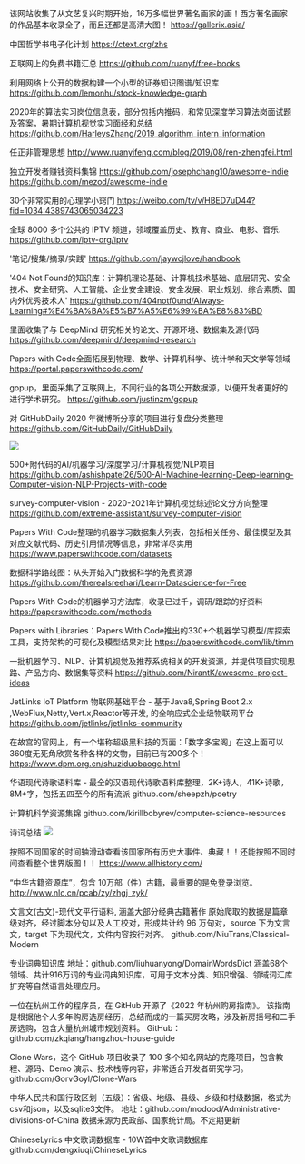 该网站收集了从文艺复兴时期开始，16万多幅世界著名画家的画！西方著名画家的作品基本收录全了，而且还都是高清大图！ 
https://gallerix.asia/

中国哲学书电子化计划 
https://ctext.org/zhs

互联网上的免费书籍汇总
https://github.com/ruanyf/free-books

利用网络上公开的数据构建一个小型的证券知识图谱/知识库
https://github.com/lemonhu/stock-knowledge-graph

2020年的算法实习岗位信息表，部分包括内推码，和常见深度学习算法岗面试题及答案，暑期计算机视觉实习面经和总结
https://github.com/HarleysZhang/2019_algorithm_intern_information

任正非管理思想
http://www.ruanyifeng.com/blog/2019/08/ren-zhengfei.html

独立开发者赚钱资料集锦
https://github.com/josephchang10/awesome-indie https://github.com/mezod/awesome-indie

30个非常实用的心理学小窍门
https://weibo.com/tv/v/HBED7uD44?fid=1034:4389743065034223

全球 8000 多个公共的 IPTV 频道，领域覆盖历史、教育、商业、电影、音乐.
https://github.com/iptv-org/iptv

'笔记/搜集/摘录/实践'
https://github.com/jaywcjlove/handbook

'404 Not Found的知识库：计算机理论基础、计算机技术基础、底层研究、安全技术、安全研究、人工智能、企业安全建设、安全发展、职业规划、综合素质、国内外优秀技术人' 
https://github.com/404notf0und/Always-Learning#%E4%BA%BA%E5%B7%A5%E6%99%BA%E8%83%BD

里面收集了与 DeepMind 研究相关的论文、开源环境、数据集及源代码
https://github.com/deepmind/deepmind-research

Papers with Code全面拓展到物理、数学、计算机科学、统计学和天文学等领域
https://portal.paperswithcode.com/

gopup，里面采集了互联网上，不同行业的各项公开数据源，以便开发者更好的进行学术研究。
https://github.com/justinzm/gopup

对 GitHubDaily 2020 年微博所分享的项目进行复盘分类整理
https://github.com/GitHubDaily/GitHubDaily

![](https://arloseimg.oss-cn-hangzhou.aliyuncs.com/20200729104951.png)

500+附代码的AI/机器学习/深度学习/计算机视觉/NLP项目
https://github.com/ashishpatel26/500-AI-Machine-learning-Deep-learning-Computer-vision-NLP-Projects-with-code

survey-computer-vision - 2020-2021年计算机视觉综述论文分方向整理
https://github.com/extreme-assistant/survey-computer-vision

Papers With Code整理的机器学习数据集大列表，包括相关任务、最佳模型及其对应文献代码、历史引用情况等信息，非常详尽实用
https://www.paperswithcode.com/datasets

数据科学路线图：从头开始入门数据科学的免费资源
https://github.com/therealsreehari/Learn-Datascience-for-Free

Papers With Code的机器学习方法库，收录已过千，调研/跟踪的好资料
https://paperswithcode.com/methods

Papers with Libraries：Papers With Code推出的330+个机器学习模型/库探索工具，支持架构的可视化及模型结果对比
https://paperswithcode.com/lib/timm

一批机器学习、NLP、计算机视觉及推荐系统相关的开发资源，并提供项目实现思路、产品方向、数据集等资料 
https://github.com/NirantK/awesome-project-ideas

JetLinks IoT Platform 物联网基础平台 - 基于Java8,Spring Boot 2.x ,WebFlux,Netty,Vert.x,Reactor等开发, 的全响应式企业级物联网平台
https://github.com/jetlinks/jetlinks-community

在故宫的官网上，有一个堪称超级黑科技的页面：「数字多宝阁」在这上面可以360度无死角欣赏各种各样的文物，目前已有200多个！ 
https://www.dpm.org.cn/shuziduobaoge.html​​​​

华语现代诗歌语料库 - 最全的汉语现代诗歌语料库整理，2K+诗人，41K+诗歌，8M+字，包括五四至今的所有流派
github.com/sheepzh/poetry

计算机科学资源集锦
github.com/kirillbobyrev/computer-science-resources

诗词总结
![](https://arloseimg.oss-cn-hangzhou.aliyuncs.com/20211020112458.png)

按照不同国家的时间轴滑动查看该国家所有历史大事件、典藏！！还能按照不同时间查看整个世界版图！！
https://www.allhistory.com/

 “中华古籍资源库”，包含 10万部（件）古籍，最重要的是免登录浏览。
 http://www.nlc.cn/pcab/zy/zhgj_zyk/

 文言文(古文)-现代文平行语料, 涵盖大部分经典古籍著作
 原始爬取的数据是篇章级对齐，经过脚本分句以及人工校对，形成共计约 96 万句对，source 下为文言文，target 下为现代文，文件内容按行对齐。
 github.com/NiuTrans/Classical-Modern

 专业词典知识库
地址：github.com/liuhuanyong/DomainWordsDict
涵盖68个领域、共计916万词的专业词典知识库，可用于文本分类、知识增强、领域词汇库扩充等自然语言处理应用。 ​​​​

一位在杭州工作的程序员，在 GitHub 开源了《2022 年杭州购房指南》。
该指南是根据他个人多年购房选房经历，总结而成的一篇买房攻略，涉及新房摇号和二手房选购，包含大量杭州城市规划资料。
GitHub：github.com/zkqiang/hangzhou-house-guide ​​​​

Clone Wars，这个 GitHub 项目收录了 100 多个知名网站的克隆项目，包含教程、源码、Demo 演示、技术栈等内容，非常适合开发者研究学习。
github.com/GorvGoyl/Clone-Wars 

中华人民共和国行政区划（五级）：省级、地级、县级、乡级和村级数据，格式为csv和json，以及sqlite3文件。
地址：github.com/modood/Administrative-divisions-of-China
数据来源为民政部、国家统计局。不定期更新

ChineseLyrics 中文歌词数据库 - 10W首中文歌词数据库
github.com/dengxiuqi/ChineseLyrics